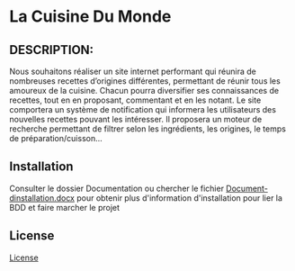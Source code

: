 # La Cuisine Du Monde


## DESCRIPTION:


Nous souhaitons réaliser un site internet performant qui réunira de nombreuses recettes d’origines différentes, permettant de réunir tous les amoureux de la cuisine. Chacun pourra diversifier ses connaissances de recettes, tout en en proposant, commentant et en les notant. Le site comportera un système de notification qui informera les utilisateurs des nouvelles recettes pouvant les intéresser. Il proposera un moteur de recherche permettant de filtrer selon les ingrédients, les origines, le temps de préparation/cuisson...

## Installation

Consulter le dossier Documentation ou chercher le fichier [Document-dinstallation.docx](./Documentation/Document-dinstallation.docx) pour obtenir plus d'information d'installation pour lier la BDD et faire marcher le projet

## License

[License](./LICENSE)
